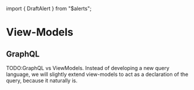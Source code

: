 import { DraftAlert } from "$alerts";

<DraftAlert />

# View-Models

## GraphQL

TODO:GraphQL vs ViewModels. Instead of developing a new query language, we will
slightly extend view-models to act as a declaration of the query, because it
naturally is.

